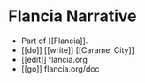 # Flancia Narrative

- Part of [[Flancia]].
- [[do]] [[write]] [[Caramel City]]
- [[edit]] flancia.org
- [[go]] flancia.org/doc

